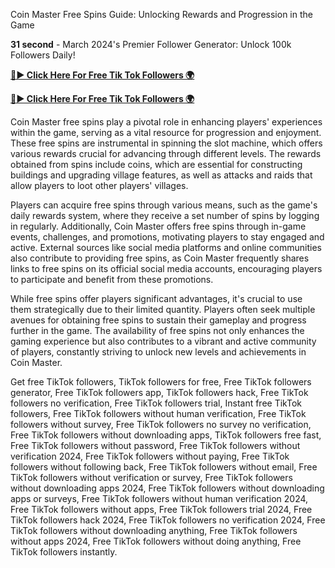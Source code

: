 Coin Master Free Spins Guide: Unlocking Rewards and Progression in the Game


**31 second** - March 2024's Premier Follower Generator: Unlock 100k Followers Daily!


[**🔴► Click Here For Free Tik Tok Followers 🌍**](https://jimaddadel.github.io/Coin)

[**🔴► Click Here For Free Tik Tok Followers 🌍**](https://jimaddadel.github.io/Coin)


Coin Master free spins play a pivotal role in enhancing players' experiences within the game, serving as a vital resource for progression and enjoyment. These free spins are instrumental in spinning the slot machine, which offers various rewards crucial for advancing through different levels. The rewards obtained from spins include coins, which are essential for constructing buildings and upgrading village features, as well as attacks and raids that allow players to loot other players' villages.

Players can acquire free spins through various means, such as the game's daily rewards system, where they receive a set number of spins by logging in regularly. Additionally, Coin Master offers free spins through in-game events, challenges, and promotions, motivating players to stay engaged and active. External sources like social media platforms and online communities also contribute to providing free spins, as Coin Master frequently shares links to free spins on its official social media accounts, encouraging players to participate and benefit from these promotions.

While free spins offer players significant advantages, it's crucial to use them strategically due to their limited quantity. Players often seek multiple avenues for obtaining free spins to sustain their gameplay and progress further in the game. The availability of free spins not only enhances the gaming experience but also contributes to a vibrant and active community of players, constantly striving to unlock new levels and achievements in Coin Master.


Get free TikTok followers, TikTok followers for free, Free TikTok followers generator, Free TikTok followers app, TikTok followers hack, Free TikTok followers no verification, Free TikTok followers trial, Instant free TikTok followers, Free TikTok followers without human verification, Free TikTok followers without survey, Free TikTok followers no survey no verification, Free TikTok followers without downloading apps, TikTok followers free fast, Free TikTok followers without password, Free TikTok followers without verification 2024, Free TikTok followers without paying, Free TikTok followers without following back, Free TikTok followers without email, Free TikTok followers without verification or survey, Free TikTok followers without downloading apps 2024, Free TikTok followers without downloading apps or surveys, Free TikTok followers without human verification 2024, Free TikTok followers without apps, Free TikTok followers trial 2024, Free TikTok followers hack 2024, Free TikTok followers no verification 2024, Free TikTok followers without downloading anything, Free TikTok followers without apps 2024, Free TikTok followers without doing anything, Free TikTok followers instantly.
